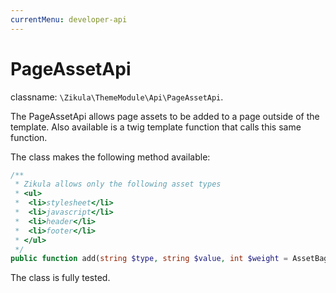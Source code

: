 ```yaml
---
currentMenu: developer-api
---
```

# PageAssetApi

classname: `\Zikula\ThemeModule\Api\PageAssetApi`.

The PageAssetApi allows page assets to be added to a page outside of the template.
Also available is a twig template function that calls this same function.

The class makes the following method available:

```php
/**
 * Zikula allows only the following asset types
 * <ul>
 *  <li>stylesheet</li>
 *  <li>javascript</li>
 *  <li>header</li>
 *  <li>footer</li>
 * </ul>
 */
public function add(string $type, string $value, int $weight = AssetBag::WEIGHT_DEFAULT): void;
```

The class is fully tested.
